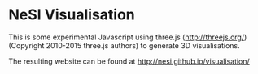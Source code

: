 # NeSI Visualisation

This is some experimental Javascript using three.js (http://threejs.org/) (Copyright 2010-2015 three.js authors) to generate 3D visualisations.

The resulting website can be found at http://nesi.github.io/visualisation/
